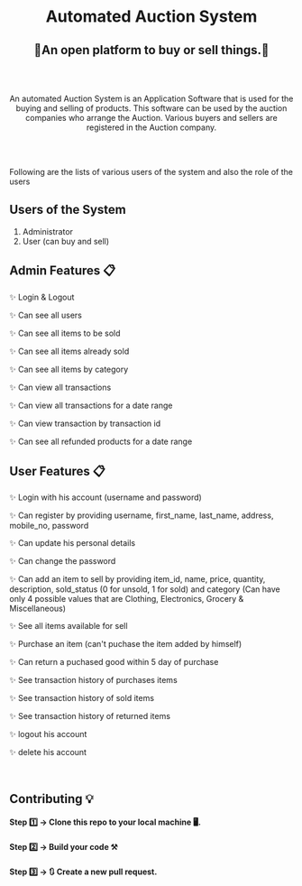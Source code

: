  <h1 align="center">Automated Auction System</h1> 
 
<h2 align="center">🌟An open platform to buy or sell things.🌟</h2>


<br>
<br>
<p align="center">An automated Auction System is an Application Software that is used for the buying and selling of products. This software can be used by the auction companies who arrange the Auction. Various buyers and sellers are registered in the Auction company.</p>

<br>
<br>

Following are the lists of various users of the system and also the role of the users

## Users of the System
1. Administrator
2. User (can buy and sell)


## Admin Features 📋

✨ Login & Logout

✨ Can see all users

✨ Can see all items to be sold

✨ Can see all items already sold

✨ Can see all items by category

✨ Can view all transactions

✨ Can view all transactions for a date range

✨ Can view transaction by transaction id

✨ Can see all refunded products for a date range


## User Features 📋

✨ Login with his account (username and password)

✨ Can register by providing username, first_name, last_name, address, mobile_no,
password

✨ Can update his personal details

✨ Can change the password

✨ Can add an item to sell by providing item_id, name, price, quantity, description,
sold_status (0 for unsold, 1 for sold) and category (Can have only 4 possible values
that are Clothing, Electronics, Grocery & Miscellaneous)

✨ See all items available for sell

✨ Purchase an item (can't puchase the item added by himself)

✨ Can return a puchased good within 5 day of purchase

✨ See transaction history of purchases items

✨ See transaction history of sold items

✨ See transaction history of returned items

✨ logout his account

✨ delete his account


<br>



## Contributing 💡
#### Step 1️⃣    -> Clone this repo to your local machine 🖥️.

#### Step 2️⃣    -> **Build your code** ⚒️

#### Step 3️⃣    -> 🔃 Create a new pull request.

